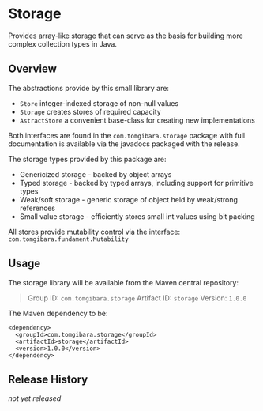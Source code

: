 Storage
=======

Provides array-like storage that can serve as the basis for building more
complex collection types in Java.

Overview
--------

The abstractions provide by this small library are:

* `Store`         integer-indexed storage of non-null values
* `Storage`       creates stores of required capacity
* `AstractStore` a convenient base-class for creating new implementations

Both interfaces are found in the `com.tomgibara.storage` package with full
documentation is available via the javadocs packaged with the release.

The storage types provided by this package are:

* Genericized storage - backed by object arrays
* Typed storage - backed by typed arrays, including support for primitive types
* Weak/soft storage - generic storage of object held by weak/strong references
* Small value storage - efficiently stores small int values using bit packing

All stores provide mutability control via the interface:
`com.tomgibara.fundament.Mutability`

Usage
-----

The storage library will be available from the Maven central repository:

> Group ID:    `com.tomgibara.storage`
> Artifact ID: `storage`
> Version:     `1.0.0`

The Maven dependency to be:

    <dependency>
      <groupId>com.tomgibara.storage</groupId>
      <artifactId>storage</artifactId>
      <version>1.0.0</version>
    </dependency>

Release History
---------------

*not yet released*
